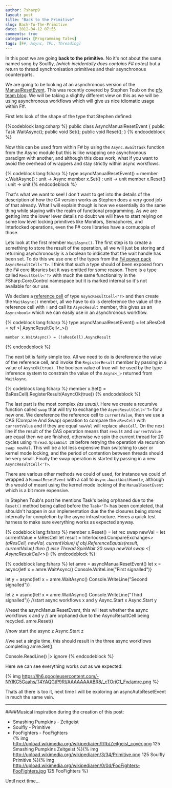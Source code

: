 ```yaml
---
author: 7sharp9
layout: post
title: "Back to the Primitive"
slug: Back-To-The-Primitive
date: 2012-04-12 07:55
comments: true
categories: [Programming Tales]
tags: [F#, Async, TPL, Threading]
---
```

In this post we are going **back to the primitive**.  No it's not about the same named song by Soulfly, *(which incidentally does contains F# notes)* but a return
to thread synchronisation primitives and their asynchronous counterparts.

We are going to be looking at an asynchronous version of the [ManualResetEvent](http://msdn.microsoft.com/en-us/library/system.threading.manualresetevent.aspx).  This was 
recently covered by Stephen Toub on the [pfx team blog](http://blogs.msdn.com/b/pfxteam/archive/2012/02/11/10266920.aspx).  We will be taking a slightly different view on 
this as we will be using asynchronous workflows which will give us nice idiomatic usage within F#.    

First lets look of the shape of the type that Stephen defined:

{%codeblock lang:csharp %}
public class AsyncManualResetEvent 
{ 
    public Task WaitAsync(); 
    public void Set(); 
    public void Reset(); 
}
{% endcodeblock %}

Now this can be used from within F# by using the `Async.AwaitTask` function from the Async module but this is like wrapping one asynchronous paradigm with another, and 
although this does work, what if you want to avoid the overhead of wrappers and stay strictly within async workflows.

{% codeblock lang:fsharp %}
type asyncManualResetEvent() =
    member x.WaitAsync() : unit -> Async<bool>
    member x.Set() : unit -> unit
    member x.Reset() : unit -> unit
{% endcodeblock %}

That's what we want to see!  I don't want to get into the details of the description of how the C# version works as Stephen does a very good job of that already.  What I will explain though is how we essentially do the same thing while staying with the realm of functional programming.  As we are getting into the lower lever details no doubt we will have to start relying on some low level locking primitives like Monitors, Semaphores, and Interlocked operations, even the F# core libraries have a 
cornucopia of those.  

Lets look at the first member `WaitAsync()`.  The first step is to create a something to store the result of the operation, all we will just be storing and returning 
asynchronously is a boolean to indicate that the wait handle has been set.  To do this we use one of the types from the 
[F# power pack](http://fsharppowerpack.codeplex.com/) `AsyncResultCell<'T>`.  I think that such a type should of been exposed from the F# core libraries but it was 
omitted for some reason.  There is a type called `ResultCell<'T>` with much the same functionality in the FSharp.Core.Control namespace but it is marked internal so 
it's not available for our use.  

We declare a [reference cell](http://msdn.microsoft.com/en-us/library/dd233186.aspx) of type `AsyncResultCell<'T>` and then create the `WaitAsync()` member, all we have 
to do is dereference the value of the reference cell with `!` and call its `AsyncResult` member, this gives us an `Async<bool>` which we can easily use in an asynchronous workflow.

{% codeblock lang:fsharp %}
type asyncManualResetEvent() =
    let aResCell = ref <| AsyncResultCell<_>()

    member x.WaitAsync() = (!aResCell).AsyncResult
{% endcodeblock %}

The next bit is fairly simple too.  All we need to do is dereference the value of the reference cell, and invoke the `RegisterResult` member by passing in a value of
 `AsyncOk(true)`.  The boolean value of true will be used by the type inference system to constrain the value of the `Async<_>` returned from `WaitAsync`.

{% codeblock lang:fsharp %}
    member x.Set() = (!aResCell).RegisterResult(AsyncOk(true))
{% endcodeblock %}

The last part is the most complex *(as usual)*.  Here we create a recursive function called `swap` that will try to exchange the `AsyncResultCell<'T>` for a new 
one.  We dereference the reference cell to `currentValue`, then we use a CAS (Compare And Swap) operation to compare the `aResCell` with `currentValue` and if they 
are equal `newVal` will replace `aResCell`.  On the next line if the result of the CAS operation means that `result` and `currentValue` are equal then we are finished, 
otherwise we spin the current thread for 20 cycles using `Thread.SpinWait 20` before retrying the operation via recursion `swap newVal`.  This will be a lot less 
expensive than switching to user or kernel mode locking, and the period of contention between threads should be very small.  Finally the swap operation is started 
by passing in a new `AsyncResultCell<'T>`.    

There are various other methods we could of used, for instance we could of wrapped a `ManualResetEvent` with a call to `Async.AwaitWaitHandle`, although this 
would of meant using the kernel mode locking of the `ManualResetEvent` which is a bit more expensive.

In Stephen Toub's post he mentions Task's being orphaned due to the `Reset()` method being called before the `Task<'T>` has been completed, that shouldn't happen in our 
implementation due the the closures being stored internally for completion by the async infrastructure.  Heres a quick test harness to make sure everything works as expected anyway.

{% codeblock lang:fsharp %}
    member x.Reset() =
        let rec swap newVal = 
            let currentValue = !aResCell
            let result = Interlocked.CompareExchange<_>(aResCell, newVal, currentValue)
            if obj.ReferenceEquals(result, currentValue) then ()
            else Thread.SpinWait 20
                 swap newVal
        swap <| AsyncResultCell<_>()
{% endcodeblock %}

{% codeblock lang:fsharp %}
let amre = asyncManualResetEvent()
let x = async{let! x = amre.WaitAsync()
              Console.WriteLine("First signalled")}

let y = async{let! x = amre.WaitAsync()
             Console.WriteLine("Second signalled")}

let z = async{let! x = amre.WaitAsync()
              Console.WriteLine("Third signalled")}
//start async workflows x and y
Async.Start x
Async.Start y

//reset the asyncManualResetEvent, this will test whether the async workflows x and y 
// are orphaned due to the AsyncResultCell being recycled.
amre.Reset()

//now start the async z
Async.Start z

//we set a single time, this should result in the three async workflows completing
amre.Set()

Console.ReadLine() |> ignore
{% endcodeblock %}

Here we can see everything works out as we expected:

{% img https://lh6.googleusercontent.com/-NYIKC5Gaahs/T4YAQGtP9RI/AAAAAAAABR8/_cTOriC1_Fw/amre.png  %}

Thats all there is too it, next time I will be exploring an asyncAutoResetEvent in much the same vein.  

* * *
####Musical inspiration during the creation of this post:  
*   Smashing Pumpkins - Zeitgeist  
*   Soulfly - Primitive
*   FooFighters - FooFighters  
    {% img http://upload.wikimedia.org/wikipedia/en/f/fb/Zeitgeist_cover.png 125  Smashing Pumpkins Zeitgeist %}{% img http://upload.wikimedia.org/wikipedia/en/3/34/Primitive.png 125 Soulfly Primitive %}{% img  http://upload.wikimedia.org/wikipedia/en/0/0d/FooFighters-FooFighters.jpg 125 FooFighters %}

Until next time...